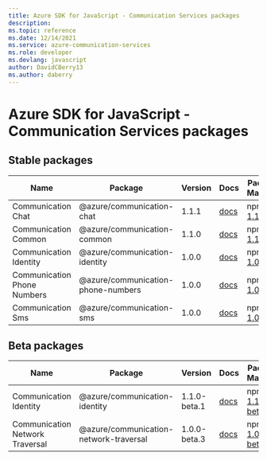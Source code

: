 ```yaml
---
title: Azure SDK for JavaScript - Communication Services packages
description: 
ms.topic: reference
ms.date: 12/14/2021
ms.service: azure-communication-services
ms.role: developer
ms.devlang: javascript
author: DavidCBerry13
ms.author: daberry
---
```


# Azure SDK for JavaScript - Communication Services packages

## Stable packages

| Name                  | Package              | Version          | Docs                   | Package Manager                |
|-----------------------|----------------------|------------------|------------------------|--------------------------------|
| Communication Chat | @azure/communication-chat | 1.1.1 | [docs](/azure/javascript/sdk/sdk-demo2/communication-services/communication-chat/azure-communication-chat/stable)  | npm [1.1.1](https://www.npmjs.com/package/%40azure%2Fcommunication-chat) |
| Communication Common | @azure/communication-common | 1.1.0 | [docs](/azure/javascript/sdk/sdk-demo2/communication-services/communication-common/azure-communication-common/stable)  | npm [1.1.0](https://www.npmjs.com/package/%40azure%2Fcommunication-common) |
| Communication Identity | @azure/communication-identity | 1.0.0 | [docs](/azure/javascript/sdk/sdk-demo2/communication-services/communication-identity/azure-communication-identity/stable)  | npm [1.0.0](https://www.npmjs.com/package/%40azure%2Fcommunication-identity) |
| Communication Phone Numbers | @azure/communication-phone-numbers | 1.0.0 | [docs](/azure/javascript/sdk/sdk-demo2/communication-services/communication-phone-numbers/azure-communication-phone-numbers/stable)  | npm [1.0.0](https://www.npmjs.com/package/%40azure%2Fcommunication-phone-numbers) |
| Communication Sms | @azure/communication-sms | 1.0.0 | [docs](/azure/javascript/sdk/sdk-demo2/communication-services/communication-sms/azure-communication-sms/stable)  | npm [1.0.0](https://www.npmjs.com/package/%40azure%2Fcommunication-sms) |
 

## Beta packages

| Name                  | Package              | Version          | Docs                   | Package Manager                |
|-----------------------|----------------------|------------------|------------------------|--------------------------------|
| Communication Identity | @azure/communication-identity | 1.1.0-beta.1 | [docs](/azure/javascript/sdk/sdk-demo2/communication-services/communication-identity/azure-communication-identity/beta)  | npm [1.1.0-beta.1](https://www.npmjs.com/package/%40azure%2Fcommunication-identity%401.1.0-beta.1) |
| Communication Network Traversal | @azure/communication-network-traversal | 1.0.0-beta.3 | [docs](/azure/javascript/sdk/sdk-demo2/communication-services/communication-network-traversal/azure-communication-network-traversal/beta)  | npm [1.0.0-beta.3](https://www.npmjs.com/package/%40azure%2Fcommunication-network-traversal%401.0.0-beta.3) |
 


 